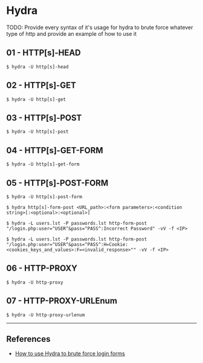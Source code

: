 # Hydra

TODO: Provide every syntax of it's usage for hydra to brute force whatever type of http and provide an example of how to use it

## 01 - HTTP\[s\]-HEAD

`$ hydra -U http[s]-head`

## 02 - HTTP\[s\]-GET

`$ hydra -U http[s]-get`

## 03 - HTTP\[s\]-POST

`$ hydra -U http[s]-post`

## 04 - HTTP\[s\]-GET-FORM

`$ hydra -U http[s]-get-form`

## 05 - HTTP\[s\]-POST-FORM

`$ hydra -U http[s]-post-form`

`$ hydra http[s]-form-post <URL_path>:<form parameters>:<condition string>[:<optional>:<optional>]`

`$ hydra -L users.lst -P passwords.lst http-form-post "/login.php:user=^USER^&pass=^PASS^:Incorrect Password" -vV -f <IP>`

```
$ hydra -L users.lst -P passwords.lst http-form-post "/login.php:user=^USER^&pass=^PASS^:H=Cookie:<cookies_keys_and_values>:F=<invalid_response>"" -vV -f <IP>
```

## 06 - HTTP-PROXY

`$ hydra -U http-proxy`

## 07 - HTTP-PROXY-URLEnum

`$ hydra -U http-proxy-urlenum`

---
## References

- [How to use Hydra to brute force login forms](https://www.manrajbansal.com/post/how-to-use-hydra-to-brute-force-login-forms)